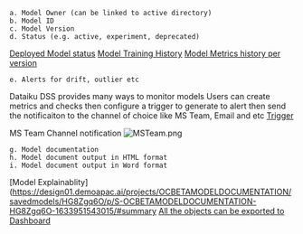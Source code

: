 ```
a. Model Owner (can be linked to active directory)
b. Model ID
c. Model Version
d. Status (e.g. active, experiment, deprecated)
```
[Deployed Model status](https://design01.demoapac.ai/projects/OCBETAMODELDOCUMENTATION/savedmodels/HG8Zgq6O/versions/)
[Model Training History](https://design01.demoapac.ai/projects/OCBETAMODELDOCUMENTATION/analysis/DBqBBcGE/ml/p/oUk2uzrV/list/results#learning.sessions)
[Model Metrics history per version](https://design01.demoapac.ai/projects/OCBETAMODELDOCUMENTATION/savedmodels/HG8Zgq6O/status/metrics/)


```
e. Alerts for drift, outlier etc
```
Dataiku DSS provides many ways to monitor models 
Users can create metrics and checks then configure a trigger to generate to alert then send the notificaiton to the channel of choice like MS Team, Email and etc
[Trigger](https://design01.demoapac.ai/projects/OCBETAMODELDOCUMENTATION/scenarios/Model_Drift_Monitoring/settings)

MS Team Channel notification
![MSTeam.png](0GiIaIG5h2As)

```
g. Model documentation
h. Model document output in HTML format
i. Model document output in Word format
```
[Model Explainablity](https://design01.demoapac.ai/projects/OCBETAMODELDOCUMENTATION/savedmodels/HG8Zgq6O/p/S-OCBETAMODELDOCUMENTATION-HG8Zgq6O-1633951543015/#summary
[All the objects can be exported to Dashboard](https://design01.demoapac.ai/projects/OCBETAMODELDOCUMENTATION/dashboards/D1wS8j5_oc-beta-model-documentations-default-dashboard/view/mf14BWz)
